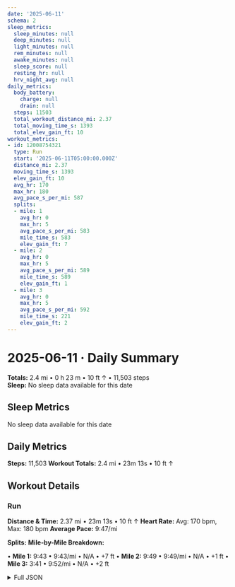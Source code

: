 ```yaml
---
date: '2025-06-11'
schema: 2
sleep_metrics:
  sleep_minutes: null
  deep_minutes: null
  light_minutes: null
  rem_minutes: null
  awake_minutes: null
  sleep_score: null
  resting_hr: null
  hrv_night_avg: null
daily_metrics:
  body_battery:
    charge: null
    drain: null
  steps: 11503
  total_workout_distance_mi: 2.37
  total_moving_time_s: 1393
  total_elev_gain_ft: 10
workout_metrics:
- id: 12008754321
  type: Run
  start: '2025-06-11T05:00:00.000Z'
  distance_mi: 2.37
  moving_time_s: 1393
  elev_gain_ft: 10
  avg_hr: 170
  max_hr: 180
  avg_pace_s_per_mi: 587
  splits:
  - mile: 1
    avg_hr: 0
    max_hr: 5
    avg_pace_s_per_mi: 583
    mile_time_s: 583
    elev_gain_ft: 7
  - mile: 2
    avg_hr: 0
    max_hr: 5
    avg_pace_s_per_mi: 589
    mile_time_s: 589
    elev_gain_ft: 1
  - mile: 3
    avg_hr: 0
    max_hr: 5
    avg_pace_s_per_mi: 592
    mile_time_s: 221
    elev_gain_ft: 2
---
```

# 2025-06-11 · Daily Summary
**Totals:** 2.4 mi • 0 h 23 m • 10 ft ↑ • 11,503 steps  
**Sleep:** No sleep data available for this date

## Sleep Metrics
No sleep data available for this date

## Daily Metrics
**Steps:** 11,503
**Workout Totals:** 2.4 mi • 23m 13s • 10 ft ↑

## Workout Details
### Run
**Distance & Time:** 2.37 mi • 23m 13s • 10 ft ↑
**Heart Rate:** Avg: 170 bpm, Max: 180 bpm
**Average Pace:** 9:47/mi

**Splits:**
**Mile-by-Mile Breakdown:**

• **Mile 1:** 9:43 • 9:43/mi • N/A • +7 ft
• **Mile 2:** 9:49 • 9:49/mi • N/A • +1 ft
• **Mile 3:** 3:41 • 9:52/mi • N/A • +2 ft


<details>
<summary>Full JSON</summary>

```json
{
  "date": "2025-06-11",
  "schema": 2,
  "sleep_metrics": {
    "sleep_minutes": null,
    "deep_minutes": null,
    "light_minutes": null,
    "rem_minutes": null,
    "awake_minutes": null,
    "sleep_score": null,
    "resting_hr": null,
    "hrv_night_avg": null
  },
  "daily_metrics": {
    "body_battery": {
      "charge": null,
      "drain": null
    },
    "steps": 11503,
    "total_workout_distance_mi": 2.37,
    "total_moving_time_s": 1393,
    "total_elev_gain_ft": 10
  },
  "workout_metrics": [
    {
      "id": 12008754321,
      "type": "Run",
      "start": "2025-06-11T05:00:00.000Z",
      "distance_mi": 2.37,
      "moving_time_s": 1393,
      "elev_gain_ft": 10,
      "avg_hr": 170,
      "max_hr": 180,
      "avg_pace_s_per_mi": 587,
      "splits": [
        {
          "mile": 1,
          "avg_hr": 0,
          "max_hr": 5,
          "avg_pace_s_per_mi": 583,
          "mile_time_s": 583,
          "elev_gain_ft": 7
        },
        {
          "mile": 2,
          "avg_hr": 0,
          "max_hr": 5,
          "avg_pace_s_per_mi": 589,
          "mile_time_s": 589,
          "elev_gain_ft": 1
        },
        {
          "mile": 3,
          "avg_hr": 0,
          "max_hr": 5,
          "avg_pace_s_per_mi": 592,
          "mile_time_s": 221,
          "elev_gain_ft": 2
        }
      ]
    }
  ]
}
```
</details>
